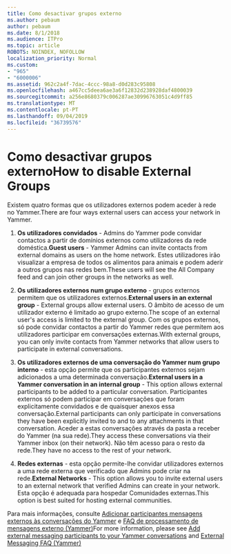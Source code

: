 ```yaml
---
title: Como desactivar grupos externo
ms.author: pebaum
author: pebaum
ms.date: 8/1/2018
ms.audience: ITPro
ms.topic: article
ROBOTS: NOINDEX, NOFOLLOW
localization_priority: Normal
ms.custom:
- "965"
- "6000006"
ms.assetid: 962c2a4f-7dac-4ccc-98a8-d0d283c95808
ms.openlocfilehash: a467cc5deea6ae3a6f12832d238928daf4800039
ms.sourcegitcommit: a256e8680379c006287ae30996763051c4d9ff85
ms.translationtype: MT
ms.contentlocale: pt-PT
ms.lasthandoff: 09/04/2019
ms.locfileid: "36739576"
---
```

# <a name="how-to-disable-external-groups"></a><span data-ttu-id="626c6-102">Como desactivar grupos externo</span><span class="sxs-lookup"><span data-stu-id="626c6-102">How to disable External Groups</span></span>

<span data-ttu-id="626c6-103">Existem quatro formas que os utilizadores externos podem aceder à rede no Yammer.</span><span class="sxs-lookup"><span data-stu-id="626c6-103">There are four ways external users can access your network in Yammer.</span></span>
  
1. <span data-ttu-id="626c6-104">**Os utilizadores convidados** - Admins do Yammer pode convidar contactos a partir de domínios externos como utilizadores da rede doméstica.</span><span class="sxs-lookup"><span data-stu-id="626c6-104">**Guest users** - Yammer Admins can invite contacts from external domains as users on the home network.</span></span> <span data-ttu-id="626c6-105">Estes utilizadores irão visualizar a empresa de todos os alimentos para animais e podem aderir a outros grupos nas redes bem.</span><span class="sxs-lookup"><span data-stu-id="626c6-105">These users will see the All Company feed and can join other groups in the networks as well.</span></span>

2. <span data-ttu-id="626c6-106">**Os utilizadores externos num grupo externo** - grupos externos permitem que os utilizadores externos.</span><span class="sxs-lookup"><span data-stu-id="626c6-106">**External users in an external group** - External groups allow external users.</span></span> <span data-ttu-id="626c6-107">O âmbito de acesso de um utilizador externo é limitado ao grupo externo.</span><span class="sxs-lookup"><span data-stu-id="626c6-107">The scope of an external user's access is limited to the external group.</span></span> <span data-ttu-id="626c6-108">Com os grupos externos, só pode convidar contactos a partir do Yammer redes que permitem aos utilizadores participar em conversações externas.</span><span class="sxs-lookup"><span data-stu-id="626c6-108">With external groups, you can only invite contacts from Yammer networks that allow users to participate in external conversations.</span></span>

3. <span data-ttu-id="626c6-109">**Os utilizadores externos de uma conversação do Yammer num grupo interno** - esta opção permite que os participantes externos sejam adicionados a uma determinada conversação.</span><span class="sxs-lookup"><span data-stu-id="626c6-109">**External users in a Yammer conversation in an internal group** - This option allows external participants to be added to a particular conversation.</span></span> <span data-ttu-id="626c6-110">Participantes externos só podem participar em conversações que foram explicitamente convidados e de quaisquer anexos essa conversação.</span><span class="sxs-lookup"><span data-stu-id="626c6-110">External participants can only participate in conversations they have been explicitly invited to and to any attachments in that conversation.</span></span> <span data-ttu-id="626c6-111">Aceder a estas conversações através da pasta a receber do Yammer (na sua rede).</span><span class="sxs-lookup"><span data-stu-id="626c6-111">They access these conversations via their Yammer inbox (on their network).</span></span> <span data-ttu-id="626c6-112">Não têm acesso para o resto da rede.</span><span class="sxs-lookup"><span data-stu-id="626c6-112">They have no access to the rest of your network.</span></span>

4. <span data-ttu-id="626c6-113">**Redes externas** - esta opção permite-lhe convidar utilizadores externos a uma rede externa que verificado que Admins pode criar na rede.</span><span class="sxs-lookup"><span data-stu-id="626c6-113">**External Networks** - This option allows you to invite external users to an external network that verified Admins can create in your network.</span></span> <span data-ttu-id="626c6-114">Esta opção é adequada para hospedar Comunidades externas.</span><span class="sxs-lookup"><span data-stu-id="626c6-114">This option is best suited for hosting external communities.</span></span>

<span data-ttu-id="626c6-115">Para mais informações, consulte [Adicionar participantes mensagens externos às conversações do Yammer](https://docs.microsoft.com/yammer/work-with-external-users/add-external-participants) e [FAQ de processamento de mensagens externo (Yammer)](https://docs.microsoft.com/yammer/work-with-external-users/external-messaging-faq)</span><span class="sxs-lookup"><span data-stu-id="626c6-115">For more information, please see [Add external messaging participants to your Yammer conversations](https://docs.microsoft.com/yammer/work-with-external-users/add-external-participants) and [External Messaging FAQ (Yammer)](https://docs.microsoft.com/yammer/work-with-external-users/external-messaging-faq)</span></span>
  